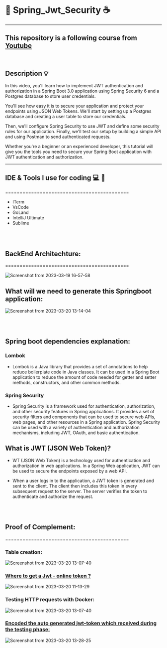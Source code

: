 # :book: Spring_Jwt_Security :coffee:
----------------------------------------------------------
## This repository is a following course from [Youtube](https://www.youtube.com/watch?v=KxqlJblhzfI&t=1578s)

<br/>

## Description :bulb:

In this video, you'll learn how to implement JWT authentication and authorization in a Spring Boot 3.0 application using Spring Security 6 and a Postgres database to store user credentials. 

You'll see how easy it is to secure your application and protect your endpoints using JSON Web Tokens. We'll start by setting up a Postgres database and creating a user table to store our credentials. 

Then, we'll configure Spring Security to use JWT and define some security rules for our application. Finally, we'll test our setup by building a simple API and using Postman to send authenticated requests. 

Whether you're a beginner or an experienced developer, this tutorial will give you the tools you need to secure your Spring Boot application with JWT authentication and authorization.

----------------------------------------------------------

## IDE & Tools I use for coding 💻   🎒
===========================================
- ITerm
- VsCode
- GoLand
- IntelliJ Ultimate
- Sublime


<br/><br/>
## BackEnd Architechture:
===========================================

![Screenshot from 2023-03-19 16-57-58](https://user-images.githubusercontent.com/49017322/226323291-64c0778f-4563-4f6f-84e2-a2f269f41ccb.png)

## What will we need to generate this Springboot application:

![Screenshot from 2023-03-20 13-14-04](https://user-images.githubusercontent.com/49017322/226323808-58255e5d-a3f9-40c5-8997-7cc6682c5837.png)

<br/><br/>

## Spring boot dependencies explanation:
### Lombok

- Lombok is a Java library that provides a set of annotations to help reduce boilerplate code in Java classes. It can be used in a Spring Boot application to reduce the amount of code needed for getter and setter methods, constructors, and other common methods.

### Spring Security

- Spring Security is a framework used for authentication, authorization, and other security features in Spring applications. It provides a set of security filters and components that can be used to secure web APIs, web pages, and other resources in a Spring application. Spring Security can be used with a variety of authentication and authorization mechanisms, including JWT, OAuth, and basic authentication.

## What is JWT (JSON Web Token)?

- WT (JSON Web Token) is a technology used for authentication and authorization in web applications. In a Spring Web application, JWT can be used to secure the endpoints exposed by a web API.
    
- When a user logs in to the application, a JWT token is generated and sent to the client. The client then includes this token in every subsequent request to the server. The server verifies the token to authenticate and authorize the request.

<br/><br/>

## Proof of Complement:
===========================================

### Table creation:

![Screenshot from 2023-03-20 13-07-40](https://user-images.githubusercontent.com/49017322/226322900-608034b0-57d1-4c14-bff6-63f0a414c9e8.png)

### [Where to get a Jwt - online token ?](https://www.allkeysgenerator.com/Random/Security-Encryption-Key-Generator.aspx)

![Screenshot from 2023-03-20 11-13-29](https://user-images.githubusercontent.com/49017322/226323095-03907590-bbcd-45a3-b86d-4dd79cc97cd6.png)

### Testing HTTP requests with Docker:

![Screenshot from 2023-03-20 13-07-40](https://user-images.githubusercontent.com/49017322/226325266-7ec8efc5-ef6c-4a21-8bce-f844e41dea2a.png)

### [Encoded the auto generated jwt-token which received during the testing phase:](https://jwt.io/)

![Screenshot from 2023-03-20 13-28-25](https://user-images.githubusercontent.com/49017322/226326741-2529d015-dd76-4c02-bdc7-3d466daf64bc.png)

